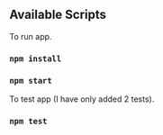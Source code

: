 ## Available Scripts

To run app.

### `npm install`

### `npm start`

To test app (I have only added 2 tests).

### `npm test`
